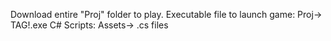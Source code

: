 Download entire "Proj" folder to play.
Executable file to launch game: Proj-> TAG!.exe
C# Scripts: Assets-> .cs files
